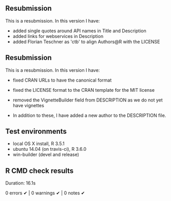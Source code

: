 ## Resubmission

This is a resubmission. In this version I have:

* added single quotes around API names in Title and Description
* added links for webservices in Description
* added Florian Teschner as 'ctb' to align Authors@R with the LICENSE

## Resubmission

This is a resubmission. In this version I have:

* fixed CRAN URLs to have the canonical format
* fixed the LICENSE format to the CRAN template for the MIT license
* removed the VignetteBuilder field from DESCRIPTION as we do not yet have vignettes

* In addition to these, I have added a new author to the DESCRIPTION file.

## Test environments
* local OS X install, R 3.5.1
* ubuntu 14.04 (on travis-ci), R 3.6.0
* win-builder (devel and release)

## R CMD check results
Duration: 16.1s

0 errors ✔ | 0 warnings ✔ | 0 notes ✔
